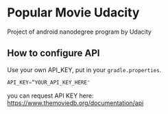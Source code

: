 # Popular Movie Udacity
Project of android nanodegree program by Udacity

## How to configure API
Use your own API_KEY, put in your `gradle.properties`.
``` groovy
API_KEY=“YOUR_API_KEY_HERE"
```

you can request API KEY here: https://www.themoviedb.org/documentation/api
